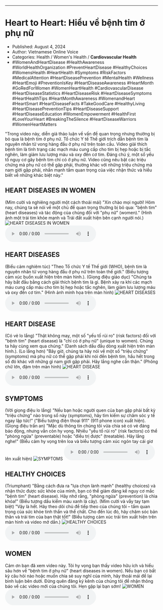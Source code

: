 
---

# Heart to Heart: Hiểu về bệnh tim ở phụ nữ

- Published: August 4, 2024
- Author: Vietnamese Online Voice
- Categories: Health / Women's Health / **Cardiovascular Health**
- #WomenAndHeartDisease #HealthAwareness #WorldHealthOrganization #PreventHeartDisease #HealthyChoices #WomensHealth #HeartHealth #Symptoms #RiskFactors #MedicalAttention #HeartDiseasePrevention #MentalHealth #Wellness #HeartEmoji #PreventionIsKey #HeartDiseaseAwareness #HeartMonth #GoRedForWomen #WomenHeartHealth #CardiovascularDisease #HeartDiseaseStatistics #HeartDiseaseRisk #HeartDiseaseSymptoms #HeartHealthTips #HeartMonthAwareness #WomenandHeart #HeartSmart #HeartDiseaseFacts #TakeGoodCare #HealthyLiving #HeartDiseasePreventionTips #HeartDiseaseSupport #HeartDiseaseEducation #WomenEmpowerment #HealthFirst #LoveYourHeart #BreakingTheSilence #HeartDiseaseWarriors #WomenHeartMatters

"Trong video này, diễn giả thảo luận về vấn đề quan trọng nhưng thường bị bỏ qua là bệnh tim ở phụ nữ. Tổ chức Y tế Thế giới trích dẫn bệnh tim là nguyên nhân tử vong hàng đầu ở phụ nữ trên toàn cầu. Video giải thích bệnh tim là tình trạng các mạch máu cung cấp cho tim bị hẹp hoặc bị tắc nghẽn, làm giảm lưu lượng máu và oxy đến cơ tim. Đáng chú ý, một số yếu tố nguy cơ gây bệnh tim chỉ có ở phụ nữ. Video cũng nêu bật các triệu chứng mà phụ nữ có thể gặp phải, thường khác với những triệu chứng mà nam giới gặp phải, nhấn mạnh tầm quan trọng của việc nhận thức và hiểu biết về những khác biệt này."


## HEART DISEASES IN WOMEN

(Mỉm cười và nghiêng người một cách thoải mái) "Xin chào mọi người! Hôm nay, chúng ta sẽ nói về một chủ đề quan trọng thường bị bỏ qua: "bệnh tim" (heart diseases) và tác động của chúng đối với "phụ nữ" (women)." (Hình ảnh một trái tim khỏe mạnh và Trái đất xuất hiện bên cạnh người nói.)
![HEART DISEASES IN WOMEN](https://http-archiver-apis-production-80.schnworks.com/storage/images/transitions/2024-08-04/transition-16687229311-Montserrat-Bold-880E4F.jpg)
<audio controls>
    <source src="https://http-archiver-apis-production-80.schnworks.com/storage/storage/audio/file-10240503336.mp3" type="audio/mpeg">
</audio>



## HEART DISEASES

(Biểu cảm nghiêm túc) "Theo Tổ chức Y tế Thế giới (WHO), bệnh tim là nguyên nhân tử vong hàng đầu ở phụ nữ trên toàn thế giới." (Biểu tượng cảm xúc buồn xuất hiện trên màn hình.). (Giọng điệu giáo dục) "Chúng ta hãy bắt đầu bằng cách giải thích bệnh tim là gì. Bệnh xảy ra khi các mạch máu cung cấp máu cho tim bị hẹp hoặc tắc nghẽn, làm giảm lưu lượng máu và oxy đến cơ tim." (Hình ảnh minh họa trên màn hình)
![HEART DISEASES](https://http-archiver-apis-production-80.schnworks.com/storage/images/transitions/2024-08-04/transition-16079793710-Montserrat-SemiBold-283593.jpg)
<audio controls>
    <source src="https://http-archiver-apis-production-80.schnworks.com/storage/storage/audio/file-12124650671.mp3" type="audio/mpeg">
</audio>



## HEART DISEASE

(Có vẻ lo lắng) "Thật không may, một số "yếu tố rủi ro" (risk factors) đối với "bệnh tim" (heart disease) là "chỉ có ở phụ nữ" (unique to women). Chúng ta hãy cùng xem qua chúng." (Danh sách dấu đầu dòng xuất hiện trên màn hình.). (Lo lắng hơn) "Bây giờ, chúng ta hãy nói về một số "triệu chứng" (symptoms) mà phụ nữ có thể gặp phải khi nói đến bệnh tim, hầu hết trong số đó khác với những gì nam giới gặp phải. Hãy lắng nghe cẩn thận." (Phông chữ lớn, đậm trên màn hình)
![HEART DISEASE](https://http-archiver-apis-production-80.schnworks.com/storage/images/transitions/2024-08-04/transition-3570291831-Montserrat-Medium-004895.jpg)
<audio controls>
    <source src="https://http-archiver-apis-production-80.schnworks.com/storage/storage/audio/file-12033856827.mp3" type="audio/mpeg">
</audio>



## SYMPTOMS

(Với giọng điệu lo lắng) "Nếu bạn hoặc người quen của bạn gặp phải bất kỳ "triệu chứng" nào trong số này (symptoms), hãy tìm kiếm sự chăm sóc y tế ngay lập tức!" ("Biểu tượng điện thoại 911" (911 phone icon) xuất hiện). (Giọng điệu trấn an) "Mặc dù thông tin chúng tôi vừa chia sẻ có vẻ đáng báo động, nhưng vẫn còn hy vọng. Nhiều "yếu tố rủi ro" (risk factors) có thể "phòng ngừa" (preventable) hoặc "điều trị được" (treatable). Hãy lắng nghe!" (Biểu cảm hy vọng trên loa và biểu tượng cảm xúc ngón tay cái giơ lên ​​xuất hiện)
![SYMPTOMS](https://http-archiver-apis-production-80.schnworks.com/storage/images/transitions/2024-08-04/transition-14077296361-Montserrat-Bold-4A148C.jpg)
<audio controls>
    <source src="https://http-archiver-apis-production-80.schnworks.com/storage/storage/audio/file-27051329233.mp3" type="audio/mpeg">
</audio>



## HEALTHY CHOICES

(Triumphant) "Bằng cách đưa ra "lựa chọn lành mạnh" (healthy choices) và nhận thức được sức khỏe của mình, bạn có thể giảm đáng kể nguy cơ mắc "bệnh tim" (heart disease). Hãy nhớ rằng, "phòng ngừa" (prevention) là chìa khóa!" (Biểu tượng dấu kiểm màu xanh lá cây). (Mỉm cười và vẫy tay tạm biệt) "Vậy là hết. Hãy theo dõi chủ đề tiếp theo của chúng tôi – tầm quan trọng của sức khỏe tinh thần và thể chất. Cho đến lúc đó, hãy chăm sóc bản thân và trái tim của bạn thật tốt!" (Biểu tượng cảm xúc trái tim xuất hiện trên màn hình và video mờ dần.)
![HEALTHY CHOICES](https://http-archiver-apis-production-80.schnworks.com/storage/images/transitions/2024-08-04/transition-12985100388-Montserrat-Medium-4A148C.jpg)
<audio controls>
    <source src="https://http-archiver-apis-production-80.schnworks.com/storage/storage/audio/file-6975731706.mp3" type="audio/mpeg">
</audio>



## WOMEN

Cảm ơn bạn đã xem video này. Tôi hy vọng bạn thấy video hữu ích và hiểu sâu hơn về "bệnh tim ở phụ nữ" (heart diseases in women). Nếu bạn có bất kỳ câu hỏi nào hoặc muốn chia sẻ suy nghĩ của mình, hãy thoải mái để lại bình luận bên dưới. Đừng quên đăng ký kênh của chúng tôi để nhận thông báo về các video mới của chúng tôi. Hẹn gặp lại bạn sớm!
![WOMEN](https://http-archiver-apis-production-80.schnworks.com/storage/images/transitions/2024-08-04/transition--910748191-Montserrat-Regular-303F9F.jpg)
<audio controls>
    <source src="https://http-archiver-apis-production-80.schnworks.com/storage/storage/audio/file-9368695284.mp3" type="audio/mpeg">
</audio>

